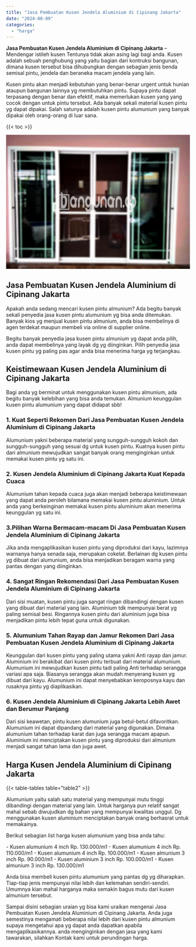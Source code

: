 ```yaml
---
title: "Jasa Pembuatan Kusen Jendela Aluminium di Cipinang Jakarta"
date: "2024-08-09"
categories: 
  - "harga"
---
```


**Jasa Pembuatan Kusen Jendela Aluminium di Cipinang Jakarta** – Mendengar istileh kusen Tentunya tidak akan asing lagi bagi anda. Kusen adalah sebuah penghubung yang yaitu bagian dari kontruksi bangunan, dimana kusen tersebut bisa dihubungkan dengan sebagian jenis benda semisal pintu, jendela dan beraneka macam jendela yang lain.

Kusen pintu akan menjadi kebutuhan yang benar-benar urgent untuk hunian ataupun bangunan lainnya yg membutuhkan pintu. Supaya pintu dapat terpasang dengan benar dan efektif, maka memerlukan kusen yang yang cocok dengan untuk pintu tersebut. Ada banyak sekali material kusen pintu yg dapat dipakai. Salah satunya adalah kusen pintu alumunium yang banyak dipakai oleh orang-orang di luar sana.

{{< toc >}}

![Jasa Pembuatan Kusen Jendela Aluminium di Cipinang Jakarta](/images/harga-kusen-jendela-alumunium-04.png)

## Jasa Pembuatan Kusen Jendela Aluminium di Cipinang Jakarta

Apakah anda sedang mencari kusen pintu almunium? Ada begitu banyak sekali penyedia jasa kusen pintu alumunium yg bisa anda ditemukan. Banyak kios yg menjual kusen pintu almunium, anda bisa membelinya di agen terdekat maupun membeli via online di supplier online.

Begitu banyak penyedia jasa kusen pintu almunium yg dapat anda pilih, anda dapat membelinya yang layak dg yg diinginkan. Pilih penyedia jasa kusen pintu yg paling pas agar anda bisa menerima harga yg terjangkau.

## Keistimewaan Kusen Jendela Aluminium di Cipinang Jakarta

Bagi anda yg berminat untuk menggunakan kusen pintu almunium, ada begitu banyak kelebihan yang bisa anda temukan. Almunium keunggulan kusen pintu alumunium yang dapat didapat sbb!

### 1\. Kuat Seperti Rekomen Dari Jasa Pembuatan Kusen Jendela Aluminium di Cipinang Jakarta

Alumunium yakni beberapa material yang sungguh-sungguh kokoh dan sungguh-sungguh yang sesuai dg untuk kusen pintu. Kuatnya kusen pintu dari almunium mewujudkan sangat banyak orang menginginkan untuk memakai kusen pintu yg satu ini.

### 2\. Kusen Jendela Aluminium di Cipinang Jakarta Kuat Kepada Cuaca

Alumunium tahan kepada cuaca juga akan menjadi beberapa keistimewaan yang dapat anda peroleh bilamana memakai kusen pintu aluminium. Untuk anda yang berkeinginan memakai kusen pintu aluminium akan menerima keunggulan yg satu ini.

### 3.Pilihan Warna Bermacam-macam Di Jasa Pembuatan Kusen Jendela Aluminium di Cipinang Jakarta

Jika anda mengaplikasikan kusen pintu yang diproduksi dari kayu, lazimnya warnanya hanya senada saja, merupakan cokelat. Berlainan dg kusen pintu yg dibuat dari alumunium, anda bisa menjadikan beragam warna yang pantas dengan yang diinginkan.

### 4\. Sangat Ringan Rekomendasi Dari Jasa Pembuatan Kusen Jendela Aluminium di Cipinang Jakarta

Dari sisi muatan, kusen pintu juga sangat ringan dibandingi dengan kusen yang dibuat dari material yang lain. Aluminium tdk mempunyai berat yg paling semisal besi. Ringannya kusen pintu dari aluminium juga bisa menjadikan pintu lebih tepat guna untuk digunakan.

### 5\. Alumunium Tahan Rayap dan Jamur Rekomen Dari Jasa Pembuatan Kusen Jendela Aluminium di Cipinang Jakarta

Keunggulan dari kusen pintu yang paling utama yakni Anti rayap dan jamur. Aluminium ini berakibat dari kusen pintu terbuat dari material alumunium. Alumunium ini mewujudkan kusen pintu tadi paling Anti terhadap serangga variasi apa saja. Biasanya serangga akan mudah menyerang kusen yg dibuat dari kayu. Alumunium ini dapat menyebabkan keroposnya kayu dan rusaknya pintu yg diaplikasikan.

### 6\. Kusen Jendela Aluminium di Cipinang Jakarta Lebih Awet dan Berumur Panjang

Dari sisi keawetan, pintu kusen alumunium juga betul-betul difavoritkan. Alumunium ini dapat dipandang dari material yang digunakan. Dimana alumunium tahan terhadap karat dan juga serangga macam apapun. Aluminium ini menciptakan kusen pintu yang diproduksi dari almunium menjadi sangat tahan lama dan juga awet.

## Harga Kusen Jendela Aluminium di Cipinang Jakarta

{{< table-tables table="table2" >}}

Alumunium yaitu salah satu material yang mempunyai mutu tinggi dibandingi dengan material yang lain. Untuk harganya pun relatif sangat mahal sebab diwujudkan dg bahan yang mempunyai kwalitas unggul. Dg menggunakan kusen aluminium menciptakan banyak orang berhasrat untuk memakainya.

Berikut sebagian list harga kusen alumunium yang bisa anda tahu:

\- Kusen alumunium 4 inch Rp. 130.000/m1 - Kusen alumunium 4 inch Rp. 110.000/m1 - Kusen alumunium 4 inch Rp. 100.000/m1 - Kusen almunium 3 inch Rp. 90.000/m1 - Kusen aluminium 3 inch Rp. 100.000/m1 - Kusen almunium 3 inch Rp. 130.000/m1

Anda bisa membeli kusen pintu alumunium yang pantas dg yg diharapkan. Tiap-tiap jenis mempunyai nilai lebih dan kelemahan sendiri-sendiri. Umumnya kian mahal harganya maka semakin bagus mutu dari kusen almunium tersebut.

Sampai disini sebagian uraian yg bisa kami uraikan mengenai Jasa Pembuatan Kusen Jendela Aluminium di Cipinang Jakarta. Anda juga semestinya mengamati beberapa nilai lebih dari kusen pintu almunium supaya mengetahui apa yg dapat anda dapatkan apabila mengaplikasikannya. anda menginginkan dengan jasa yang kami tawarakan, silahkan Kontak kami untuk perundingan harga.
